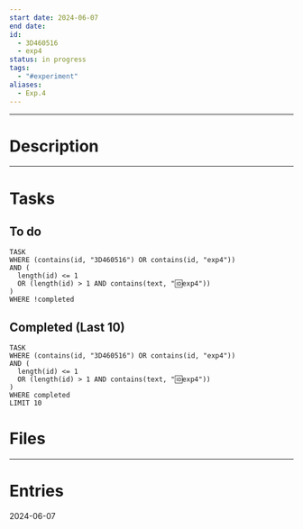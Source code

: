 ```yaml
---
start date: 2024-06-07
end date: 
id:
  - 3D460516
  - exp4
status: in progress
tags:
  - "#experiment"
aliases:
  - Exp.4
---
```

---
# Description


---
# Tasks
## To do
```dataview
TASK
WHERE (contains(id, "3D460516") OR contains(id, "exp4"))
AND (
  length(id) <= 1 
  OR (length(id) > 1 AND contains(text, "🆔exp4"))
)
WHERE !completed
```
## Completed (Last 10)
```dataview
TASK
WHERE (contains(id, "3D460516") OR contains(id, "exp4"))
AND (
  length(id) <= 1 
  OR (length(id) > 1 AND contains(text, "🆔exp4"))
)
WHERE completed
LIMIT 10
```
# Files


---
# Entries
2024-06-07